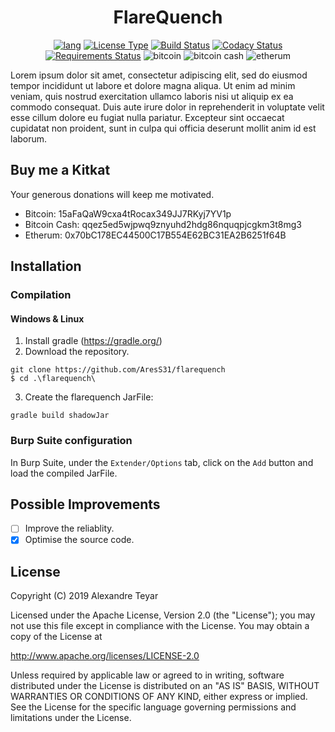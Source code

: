 <p align="center">
  <h1 align="center">FlareQuench</h1>
  <p align="center">
      <a href="https://www.java.com"><img alt="lang" src="https://img.shields.io/badge/lang-Java-blue.svg" alt="Language Type"></a>
      <a href="https://opensource.org/licenses/Apache-2.0"><img src="https://img.shields.io/badge/license-Apache%202.0-red.svg" alt="License Type"></a>
      <a href="https://travis-ci.com/AresS31/flarequench"><img src="https://travis-ci.com/AresS31/flarequench.svg?branch=master" alt="Build Status"></a>
      <a href="https://www.codacy.com/manual/AresS31/flarequench?utm_source=github.com&amp;utm_medium=referral&amp;utm_content=AresS31/flarequench&amp;utm_campaign=Badge_Grade"><img src="https://api.codacy.com/project/badge/Grade/215a78f224944b58b0805ad2dee266fa" alt="Codacy Status"></a>
      <a href="https://requires.io/github/AresS31/flarequench/requirements/?branch=master"><img src="https://requires.io/github/AresS31/flarequench/requirements.svg?branch=master" alt="Requirements Status"></a>
      <img alt="bitcoin" src="https://img.shields.io/badge/bitcoin-15aFaQaW9cxa4tRocax349JJ7RKyj7YV1p-yellow.svg"  alt="Bitcon Wallet">
      <img alt="bitcoin cash" src="https://img.shields.io/badge/bitcoin%20cash-qqez5ed5wjpwq9znyuhd2hdg86nquqpjcgkm3t8mg3-yellow.svg" alt="Bitcon Cash Wallet">
      <img alt="etherum" src="https://img.shields.io/badge/etherum-0x70bC178EC44500C17B554E62BC31EA2B6251f64B-yellow.svg" alt="Ethereum Wallet">
  </p>
</p>

Lorem ipsum dolor sit amet, consectetur adipiscing elit, sed do eiusmod tempor incididunt ut labore et dolore magna aliqua. Ut enim ad minim veniam, quis nostrud exercitation ullamco laboris nisi ut aliquip ex ea commodo consequat. Duis aute irure dolor in reprehenderit in voluptate velit esse cillum dolore eu fugiat nulla pariatur. Excepteur sint occaecat cupidatat non proident, sunt in culpa qui officia deserunt mollit anim id est laborum.

## Buy me a Kitkat
Your generous donations will keep me motivated.
*   Bitcoin: 15aFaQaW9cxa4tRocax349JJ7RKyj7YV1p
*   Bitcoin Cash: qqez5ed5wjpwq9znyuhd2hdg86nquqpjcgkm3t8mg3
*   Etherum: 0x70bC178EC44500C17B554E62BC31EA2B6251f64B

## Installation
### Compilation
#### Windows & Linux
1.  Install gradle (<https://gradle.org/>)
2.  Download the repository.
```console
git clone https://github.com/AresS31/flarequench
$ cd .\flarequench\
```
3.  Create the flarequench JarFile:
```console
gradle build shadowJar
```

### Burp Suite configuration
In Burp Suite, under the `Extender/Options` tab, click on the `Add` button and load the compiled JarFile. 

## Possible Improvements
*   [ ] Improve the reliablity.
*   [x] Optimise the source code.

## License
Copyright (C) 2019 Alexandre Teyar

Licensed under the Apache License, Version 2.0 (the "License");
you may not use this file except in compliance with the License.
You may obtain a copy of the License at

<http://www.apache.org/licenses/LICENSE-2.0>

Unless required by applicable law or agreed to in writing, software
distributed under the License is distributed on an "AS IS" BASIS,
WITHOUT WARRANTIES OR CONDITIONS OF ANY KIND, either express or implied.
See the License for the specific language governing permissions and
limitations under the License.
